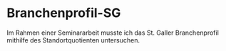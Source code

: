 # Branchenprofil-SG
Im Rahmen einer Seminararbeit musste ich das St. Galler Branchenprofil mithilfe des Standortquotienten untersuchen.
